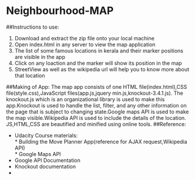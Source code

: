 # Neighbourhood-MAP
##Instructions to use:
<ol>
<li>Download and extract the zip file onto your local machine</li>
<li>Open index.html in any server to view the map application</li>
<li>The list of some famous locations in kerala and their marker positions are visible in the app</li>
<li>Click on any loaction and the marker will show its position in the map</li>
<li>StreetView as well as the wikipedia url will help you to know more about that location</li>
</ol>
##Making of App:
The map app consists of one HTML file(index.html),CSS file(style.css),JavaScript files(app.js,jquery min.js,knockout-3.4.1.js).
The knockout.js which is an organizational library is used to make this app.Knockout is used to handle the list, filter, and any other information on the page that is subject to changing state.Google maps API is used to make the map visible.Wikipedia API is used to include the details of the location. JS,HTML,CSS are beautified and minified using online tools.
##Reference:
<ul>
<li>Udacity Course materials:<br>
* Building the Move Planner App(reference for AJAX request,Wikipedia API)<br>
* Google Maps API
</li>

<li>Google API Documentation</li>
<li>Knockout documentation</li>
<li></li></ul>


